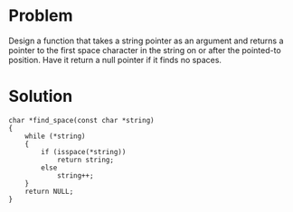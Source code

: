# Problem
Design a function that takes a string pointer as an argument and returns a pointer to the first space character in the string on or after the pointed-to position. Have it return a null pointer if it finds no spaces.

# Solution
```
char *find_space(const char *string)
{
    while (*string)
    {
        if (isspace(*string))
            return string;
        else
            string++;
    }
    return NULL;
}
```